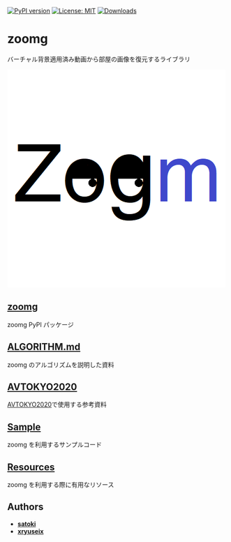 [![PyPI version](https://badge.fury.io/py/zoomg.svg)](https://badge.fury.io/py/zoomg) [![License: MIT](https://img.shields.io/badge/License-MIT-yellow.svg)](https://opensource.org/licenses/MIT) [![Downloads](https://pepy.tech/badge/zoomg)](https://pepy.tech/project/zoomg)

# **zoomg**

バーチャル背景適用済み動画から部屋の画像を復元するライブラリ

![icon](https://github.com/Tsuku43/zoomg/blob/master/images/icon.png?raw=true)

## [zoomg](https://github.com/Tsuku43/zoomg/tree/master/zoomg)

zoomg PyPI パッケージ

## [ALGORITHM.md](https://github.com/Tsuku43/zoomg/blob/master/ALGORITHM.md)

zoomg のアルゴリズムを説明した資料

## [AVTOKYO2020](https://github.com/Tsuku43/zoomg/tree/master/avtokyo)

[AVTOKYO2020](https://www.avtokyo.org/2020/event)で使用する参考資料

## [Sample](https://github.com/Tsuku43/zoomg/tree/master/sample)

zoomg を利用するサンプルコード

## [Resources](https://github.com/Tsuku43/zoomg/tree/master/resources)

zoomg を利用する際に有用なリソース

## Authors

- **[satoki](https://github.com/satoki)**
- **[xryuseix](https://github.com/xryuseix)**
